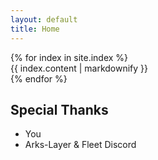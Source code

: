 ```yaml
---
layout: default
title: Home
---
```


<div class="row">
{% for index in site.index %}
  <div class="col-sm-12">
	  {{ index.content | markdownify }}
  </div>
{% endfor %}
    <div class="col-sm-12">
        <section>
            <h1>Special Thanks</h1>
            <ul>
                <li>You</li>
                <li>Arks-Layer & Fleet Discord</li>
            </ul>
        </section>
    </div>
</div>